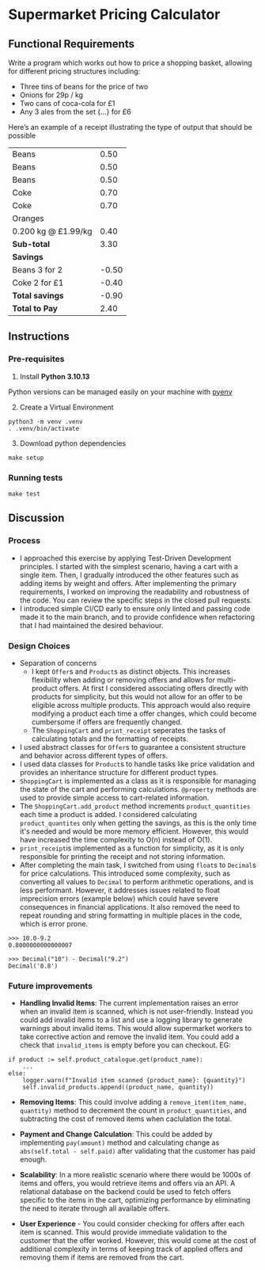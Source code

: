 # Supermarket Pricing Calculator

## Functional Requirements

Write a program which works out how to price a shopping basket, allowing for different pricing structures including:

-   Three tins of beans for the price of two
-   Onions for 29p / kg
-   Two cans of coca-cola for £1
-   Any 3 ales from the set {…} for £6

Here’s an example of a receipt illustrating the type of output that should be possible

|                     |       |
| ------------------- | ----- |
| Beans               | 0.50  |
| Beans               | 0.50  |
| Beans               | 0.50  |
| Coke                | 0.70  |
| Coke                | 0.70  |
| Oranges             |       |
| 0.200 kg @ £1.99/kg | 0.40  |
| **Sub-total**       | 3.30  |
| **Savings**         |       |
| Beans 3 for 2       | -0.50 |
| Coke 2 for £1       | -0.40 |
| **Total savings**   | -0.90 |
| **Total to Pay**    | 2.40  |

## Instructions

### Pre-requisites

1. Install **Python 3.10.13**

Python versions can be managed easily on your machine with [pyenv](https://github.com/pyenv/pyenv)

2. Create a Virtual Environment

```
python3 -m venv .venv
. .venv/bin/activate
```

3. Download python dependencies

```
make setup
```

### Running tests

```
make test
```

## Discussion

### Process

-   I approached this exercise by applying Test-Driven Development principles. I started with the simplest scenario, having a cart with a single item. Then, I gradually introduced the other features such as adding items by weight and offers. After implementing the primary requirements, I worked on improving the readability and robustness of the code. You can review the specific steps in the closed pull requests.
-   I introduced simple CI/CD early to ensure only linted and passing code made it to the main branch, and to provide confidence when refactoring that I had maintained the desired behaviour.

### Design Choices

-   Separation of concerns
    -   I kept `Offer`s and `Product`s as distinct objects. This increases flexibility when adding or removing offers and allows for multi-product offers. At first I considered associating offers directly with products for simplicity, but this would not allow for an offer to be eligible across multiple products. This approach would also require modifying a product each time a offer changes, which could become cumbersome if offers are frequently changed.
    -   The `ShoppingCart` and `print_receipt` seperates the tasks of calculating totals and the formatting of receipts.
-   I used abstract classes for `Offer`s to guarantee a consistent structure and behavior across different types of offers.
-   I used data classes for `Product`s to handle tasks like price validation and provides an inheritance structure for different product types.
-   `ShoppingCart` is implemented as a class as it is responsible for managing the state of the cart and performing calculations. `@property` methods are used to provide simple access to cart-related information.
-   The `ShoppingCart.add_product` method increments `product_quantities` each time a product is added. I considered calculating `product_quantites` only when getting the savings, as this is the only time it's needed and would be more memory efficient. However, this would have increased the time complexity to O(n) instead of O(1).
-   `print_receipt`is implemented as a function for simplicity, as it is only responsible for printing the receipt and not storing information.
-   After completing the main task, I switched from using `float`s to `Decimal`s for price calculations. This introduced some complexity, such as converting all values to `Decimal` to perform arithmetic operations, and is less performant. However, it addresses issues related to float imprecision errors (example below) which could have severe consequences in financial applications. It also removed the need to repeat rounding and string formatting in multiple places in the code, which is error prone.

```
>>> 10.0-9.2
0.8000000000000007
```

```
>>> Decimal("10") - Decimal("9.2")
Decimal('0.8')
```

### Future improvements

-   **Handling Invalid Items**: The current implementation raises an error when an invalid item is scanned, which is not user-friendly. Instead you could add invalid items to a list and use a logging library to generate warnings about invalid items. This would allow supermarket workers to take corrective action and remove the invalid item. You could add a check that `invalid_items` is empty before you can checkout. EG:

```
if product := self.product_catalogue.get(product_name):
    ...
else:
    logger.warn(f"Invalid item scanned {product_name}: {quantity}")
    self.invalid_products.append((product_name, quantity))
```

-   **Removing Items**: This could involve adding a `remove_item(item_name, quantity)` method to decrement the count in `product_quantities`, and subtracting the cost of removed items when caclulation the total.

-   **Payment and Change Calculation**: This could be added by implementing `pay(amount)` method and calculating change as `abs(self.total - self.paid)` after validating that the customer has paid enough.

-   **Scalability**: In a more realistic scenario where there would be 1000s of items and offers, you would retrieve items and offers via an API. A relational database on the backend could be used to fetch offers specific to the items in the cart, optimizing performance by eliminating the need to iterate through all available offers.

-   **User Experience** - You could consider checking for offers after each item is scanned. This would provide immediate validation to the customer that the offer worked. However, this would come at the cost of additional complexity in terms of keeping track of applied offers and removing them if items are removed from the cart.
